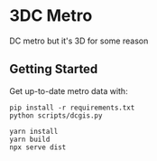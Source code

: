 # 3DC Metro

DC metro but it's 3D for some reason

## Getting Started

Get up-to-date metro data with:
```
pip install -r requirements.txt
python scripts/dcgis.py
```

```
yarn install
yarn build
npx serve dist
```